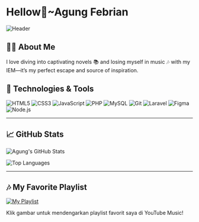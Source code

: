 # Hellow👋~Agung Febrian

![Header](https://imgur.com/mhsDFsy.png)

## 🙋‍♂️ About Me
I love diving into captivating novels 📚 and losing myself in music 🎶 with my IEM—it’s my perfect escape and source of inspiration.

## 🔧 Technologies & Tools
![HTML5](https://img.shields.io/badge/HTML5-%23E34F26.svg?style=for-the-badge&logo=html5&logoColor=white)
![CSS3](https://img.shields.io/badge/CSS3-%231572B6.svg?style=for-the-badge&logo=css3&logoColor=white)
![JavaScript](https://img.shields.io/badge/JavaScript-%23F7DF1E.svg?style=for-the-badge&logo=javascript&logoColor=black)
![PHP](https://img.shields.io/badge/PHP-%23777BB4.svg?style=for-the-badge&logo=php&logoColor=white)
![MySQL](https://img.shields.io/badge/MySQL-%234479A1.svg?style=for-the-badge&logo=mysql&logoColor=white)
![Git](https://img.shields.io/badge/Git-%23F05032.svg?style=for-the-badge&logo=git&logoColor=white)
![Laravel](https://img.shields.io/badge/Laravel-%23FF2D20.svg?style=for-the-badge&logo=laravel&logoColor=white)
![Figma](https://img.shields.io/badge/Figma-%23F24E1E.svg?style=for-the-badge&logo=figma&logoColor=white)
![Node.js](https://img.shields.io/badge/Node.js-%23339933.svg?style=for-the-badge&logo=node.js&logoColor=white)

---

## 📈 GitHub Stats
![Agung's GitHub Stats](https://github-readme-stats.vercel.app/api?username=agungfebrixn&show_icons=true&theme=tokyonight)

![Top Languages](https://github-readme-stats.vercel.app/api/top-langs/?username=agungfebrixn&layout=compact&theme=tokyonight)

---

## 🎶 My Favorite Playlist
[![My Playlist](https://img.youtube.com/vi/UuZr0G--xbI/0.jpg)](https://music.youtube.com/playlist?list=PLd7W4CVTdtdNGunVYHyEjWXwtqS1eywrC)

Klik gambar untuk mendengarkan playlist favorit saya di YouTube Music!

